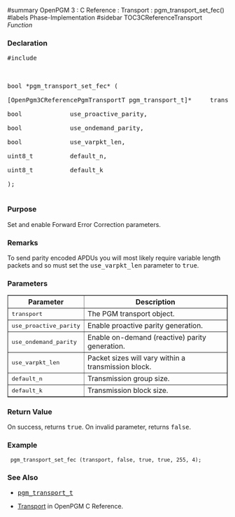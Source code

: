 ﻿#summary OpenPGM 3 : C Reference : Transport : pgm\_transport\_set\_fec()
#labels Phase-Implementation
#sidebar TOC3CReferenceTransport
_Function_
### Declaration ###
<pre>
#include <pgm/pgm.h><br>
<br>
bool *pgm_transport_set_fec* (<br>
[OpenPgm3CReferencePgmTransportT pgm_transport_t]*     transport,<br>
bool             use_proactive_parity,<br>
bool             use_ondemand_parity,<br>
bool             use_varpkt_len,<br>
uint8_t          default_n,<br>
uint8_t          default_k<br>
);<br>
</pre>

### Purpose ###
Set and enable Forward Error Correction parameters.

### Remarks ###
To send parity encoded APDUs you will most likely require variable length packets and so must set the <tt>use_varpkt_len</tt> parameter to <tt>true</tt>.

### Parameters ###
<table cellpadding='5' border='1' cellspacing='0'>
<tr>
<th>Parameter</th>
<th>Description</th>
</tr>
<tr>
<td><tt>transport</tt></td>
<td>The PGM transport object.</td>
</tr><tr>
<td><tt>use_proactive_parity</tt></td>
<td>Enable proactive parity generation.</td>
</tr><tr>
<td><tt>use_ondemand_parity</tt></td>
<td>Enable on-demand (reactive) parity generation.</td>
</tr><tr>
<td><tt>use_varpkt_len</tt></td>
<td>Packet sizes will vary within a transmission block.</td>
</tr><tr>
<td><tt>default_n</tt></td>
<td>Transmission group size.</td>
</tr><tr>
<td><tt>default_k</tt></td>
<td>Transmission block size.</td>
</tr>
</table>


### Return Value ###
On success, returns <tt>true</tt>.  On invalid parameter, returns <tt>false</tt>.

### Example ###
```
 pgm_transport_set_fec (transport, false, true, true, 255, 4);
```

### See Also ###
  * <tt><a href='OpenPgm3CReferencePgmTransportT.md'>pgm_transport_t</a></tt><br>
<ul><li><a href='OpenPgm3CReferenceTransport.md'>Transport</a> in OpenPGM C Reference.
